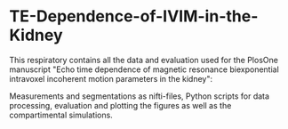 # TE-Dependence-of-IVIM-in-the-Kidney
This respiratory contains all the data and evaluation used for the PlosOne manuscript "Echo time dependence of magnetic resonance biexponential intravoxel incoherent motion parameters in the kidney":

Measurements and segmentations as nifti-files, Python scripts for data processing, evaluation and plotting the figures as well as the compartimental simulations.
